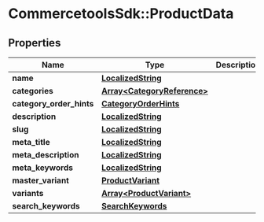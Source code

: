 # CommercetoolsSdk::ProductData

## Properties
Name | Type | Description | Notes
------------ | ------------- | ------------- | -------------
**name** | [**LocalizedString**](LocalizedString.md) |  | [optional] 
**categories** | [**Array&lt;CategoryReference&gt;**](CategoryReference.md) |  | [optional] 
**category_order_hints** | [**CategoryOrderHints**](CategoryOrderHints.md) |  | [optional] 
**description** | [**LocalizedString**](LocalizedString.md) |  | [optional] 
**slug** | [**LocalizedString**](LocalizedString.md) |  | [optional] 
**meta_title** | [**LocalizedString**](LocalizedString.md) |  | [optional] 
**meta_description** | [**LocalizedString**](LocalizedString.md) |  | [optional] 
**meta_keywords** | [**LocalizedString**](LocalizedString.md) |  | [optional] 
**master_variant** | [**ProductVariant**](ProductVariant.md) |  | [optional] 
**variants** | [**Array&lt;ProductVariant&gt;**](ProductVariant.md) |  | [optional] 
**search_keywords** | [**SearchKeywords**](SearchKeywords.md) |  | [optional] 

